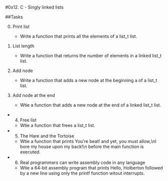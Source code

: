 #0x12. C - Singly linked lists

##Tasks

0. Print list
    * Write a function that prints all the elements of a list_t list.

1. List length
    * Write a function that returns the number of elements in a linked list_t list.

2. Add node
    * Write a function that adds a new node at the beginning a of a list_t list.

3. Add node at the end
    * Wtie a function that adds a new node at the end of a linked list_t list.

* 4. Free list
    * Wtie a function that frees a list_t list.

* 5. The Hare and the Tortoise
    * Wtie a function that prints You're beat! and yet, you must allow,\nI bore my house upon my back!\n before the main function is executed.

* 6. Real programmers can write assembly code in any language
    * Wtie a 64-bit assembly program that prints Hello, Holberton followed by a new line using only the printf function witout interrupts.
